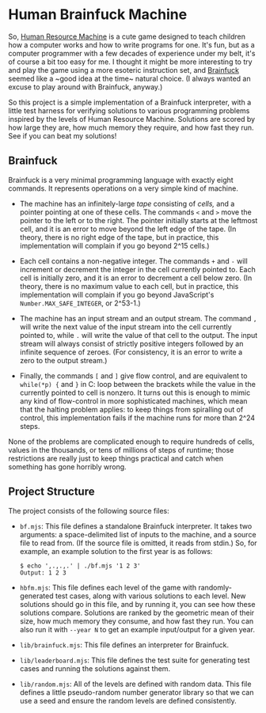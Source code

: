# Human Brainfuck Machine
So, [Human Resource Machine][] is a cute game designed to teach children how a computer works and how to write programs for one. It's fun, but as a computer programmer with a few decades of experience under my belt, it's of course a bit too easy for me. I thought it might be more interesting to try and play the game using a more esoteric instruction set, and [Brainfuck][] seemed like a ~good idea at the time~ natural choice. (I always wanted an excuse to play around with Brainfuck, anyway.)

[Human Resource Machine]: https://tomorrowcorporation.com/humanresourcemachine
[Brainfuck]: https://esolangs.org/wiki/Brainfuck

So this project is a simple implementation of a Brainfuck interpreter, with a little test harness for verifying solutions to various programming problems inspired by the levels of Human Resource Machine. Solutions are scored by how large they are, how much memory they require, and how fast they run. See if you can beat my solutions!

## Brainfuck
Brainfuck is a very minimal programming language with exactly eight commands. It represents operations on a very simple kind of machine.

*   The machine has an infinitely-large *tape* consisting of *cells,* and a pointer pointing at one of these cells. The commands `<` and `>` move the pointer to the left or to the right. The pointer initially starts at the leftmost cell, and it is an error to move beyond the left edge of the tape. (In theory, there is no right edge of the tape, but in practice, this implementation will complain if you go beyond 2^15 cells.)

*   Each cell contains a non-negative integer. The commands `+` and `-` will increment or decrement the integer in the cell currently pointed to. Each cell is initially zero, and it is an error to decrement a cell below zero. (In theory, there is no maximum value to each cell, but in practice, this implementation will complain if you go beyond JavaScript's `Number.MAX_SAFE_INTEGER`, or 2^53-1.)

*   The machine has an input stream and an output stream. The command `,` will write the next value of the input stream into the cell currently pointed to, while `.` will write the value of that cell to the output. The input stream will always consist of strictly positive integers followed by an infinite sequence of zeroes. (For consistency, it is an error to write a zero to the output stream.)

*   Finally, the commands `[` and `]` give flow control, and are equivalent to `while(*p) {` and `}` in C: loop between the brackets while the value in the currently pointed to cell is nonzero. It turns out this is enough to mimic any kind of flow-control in more sophisticated machines, which mean that the halting problem applies: to keep things from spiralling out of control, this implementation fails if the machine runs for more than 2^24 steps.

None of the problems are complicated enough to require hundreds of cells, values in the thousands, or tens of millions of steps of runtime; those restrictions are really just to keep things practical and catch when something has gone horribly wrong.

## Project Structure
The project consists of the following source files:

*   `bf.mjs`: This file defines a standalone Brainfuck interpreter. It takes two arguments: a space-delimited list of inputs to the machine, and a source file to read from. (If the source file is omitted, it reads from stdin.) So, for example, an example solution to the first year is as follows:

        $ echo ',.,.,.' | ./bf.mjs '1 2 3'
        Output: 1 2 3

*   `hbfm.mjs`: This file defines each level of the game with randomly-generated test cases, along with various solutions to each level. New solutions should go in this file, and by running it, you can see how these solutions compare. Solutions are ranked by the geometric mean of their size, how much memory they consume, and how fast they run. You can also run it with `--year N` to get an example input/output for a given year.

*   `lib/brainfuck.mjs`: This file defines an interpreter for Brainfuck.

*   `lib/leaderboard.mjs`: This file defines the test suite for generating test cases and running the solutions against them.

*   `lib/random.mjs`: All of the levels are defined with random data. This file defines a little pseudo-random number generator library so that we can use a seed and ensure the random levels are defined consistently.
